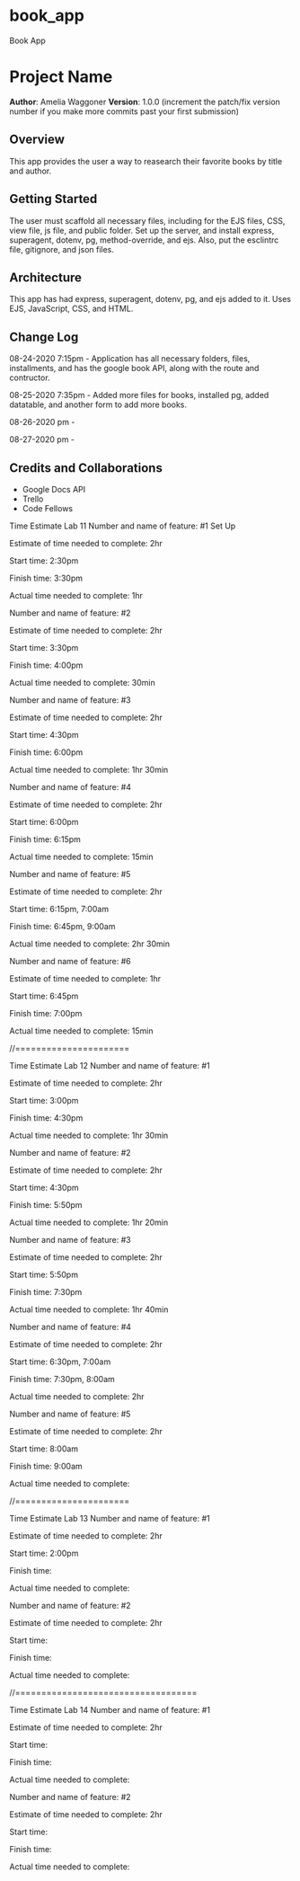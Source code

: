 # book_app
Book App

# Project Name

**Author**: Amelia Waggoner
**Version**: 1.0.0 (increment the patch/fix version number if you make more commits past your first submission)

## Overview
<!-- Provide a high level overview of what this application is and why you are building it, beyond the fact that it's an assignment for a Code 301 class. (i.e. What's your problem domain?) -->
This app provides the user a way to reasearch their favorite books by title and author.

## Getting Started
<!-- What are the steps that a user must take in order to build this app on their own machine and get it running? -->
The user must scaffold all necessary files, including for the EJS files, CSS, view file, js file, and public folder. Set up the server, and install express, superagent, dotenv, pg, method-override, and ejs. Also, put the esclintrc file, gitignore, and json files.

## Architecture
<!-- Provide a detailed description of the application design. What technologies (languages, libraries, etc) you're using, and any other relevant design information. -->
This app has had express, superagent, dotenv, pg, and ejs added to it. Uses EJS, JavaScript, CSS, and HTML.

## Change Log
<!-- Use this area to document the iterative changes made to your application as each feature is successfully implemented. Use time stamps. Here's an examples:

01-01-2001 4:59pm - Application now has a fully-functional express server, with GET and POST routes for the book resource. -->

08-24-2020 7:15pm - Application has all necessary folders, files, installments, and has the google book API, along with the route and contructor.

08-25-2020 7:35pm - Added more files for books, installed pg, added datatable, and another form to add more books.

08-26-2020 pm - 

08-27-2020 pm - 


## Credits and Collaborations
<!-- Give credit (and a link) to other people or resources that helped you build this application. -->
* Google Docs API
* Trello
* Code Fellows

Time Estimate Lab 11
Number and name of feature: #1 Set Up

Estimate of time needed to complete: 2hr

Start time: 2:30pm

Finish time: 3:30pm

Actual time needed to complete: 1hr

Number and name of feature: #2

Estimate of time needed to complete: 2hr

Start time: 3:30pm

Finish time: 4:00pm

Actual time needed to complete: 30min

Number and name of feature: #3 

Estimate of time needed to complete: 2hr

Start time: 4:30pm

Finish time: 6:00pm

Actual time needed to complete: 1hr 30min

Number and name of feature: #4 

Estimate of time needed to complete: 2hr

Start time: 6:00pm

Finish time: 6:15pm

Actual time needed to complete: 15min

Number and name of feature: #5 

Estimate of time needed to complete: 2hr

Start time: 6:15pm, 7:00am

Finish time: 6:45pm, 9:00am

Actual time needed to complete: 2hr 30min

Number and name of feature: #6 

Estimate of time needed to complete: 1hr

Start time: 6:45pm

Finish time: 7:00pm

Actual time needed to complete: 15min

//======================

Time Estimate Lab 12
Number and name of feature: #1 

Estimate of time needed to complete: 2hr

Start time: 3:00pm

Finish time: 4:30pm

Actual time needed to complete: 1hr 30min

Number and name of feature: #2

Estimate of time needed to complete: 2hr

Start time: 4:30pm

Finish time: 5:50pm

Actual time needed to complete: 1hr 20min

Number and name of feature: #3 

Estimate of time needed to complete: 2hr

Start time: 5:50pm

Finish time: 7:30pm

Actual time needed to complete: 1hr 40min

Number and name of feature: #4 

Estimate of time needed to complete: 2hr

Start time: 6:30pm, 7:00am

Finish time: 7:30pm, 8:00am

Actual time needed to complete: 2hr

Number and name of feature: #5 

Estimate of time needed to complete: 2hr

Start time: 8:00am

Finish time: 9:00am

Actual time needed to complete:


//======================

Time Estimate Lab 13
Number and name of feature: #1 

Estimate of time needed to complete: 2hr

Start time: 2:00pm

Finish time: 

Actual time needed to complete: 

Number and name of feature: #2

Estimate of time needed to complete: 2hr

Start time: 

Finish time: 

Actual time needed to complete: 

//===================================

Time Estimate Lab 14
Number and name of feature: #1 

Estimate of time needed to complete: 2hr

Start time: 

Finish time:

Actual time needed to complete: 

Number and name of feature: #2

Estimate of time needed to complete: 2hr

Start time: 

Finish time: 

Actual time needed to complete: 
